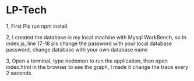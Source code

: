 # LP-Tech
1, First Pls run npm install.

2, I created the database in my local machine with Mysql WorkBench, so In index.js, line 17-18 pls change the password with your local database password, change database with your own database name

3, Open a terminal, type nodomon to run the application, then open index.html in the browser to see the graph, I made it change the trace every 2 seconds.
